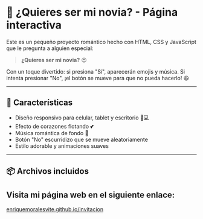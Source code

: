 # 💖 ¿Quieres ser mi novia? - Página interactiva

Este es un pequeño proyecto romántico hecho con HTML, CSS y JavaScript que le pregunta a alguien especial:

> **¿Quieres ser mi novia?** 😍

Con un toque divertido: si presiona "Sí", aparecerán emojis y música. Si intenta presionar "No", ¡el botón se mueve para que no pueda hacerlo! 😆

---

## 🎨 Características

- Diseño responsivo para celular, tablet y escritorio 📱💻
- Efecto de corazones flotando 💕
- Música romántica de fondo 🎵
- Botón "No" escurridizo que se mueve aleatoriamente
- Estilo adorable y animaciones suaves

---

## 📦 Archivos incluidos

## Visita mi página web en el siguiente enlace:
[enriquemoralesvite.github.io/invitacion](https://enriquemoralesvite.github.io/invitacion/)

